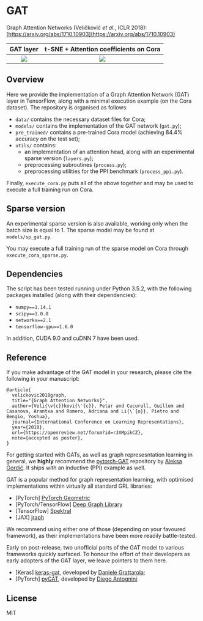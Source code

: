 # GAT
Graph Attention Networks (Veličković *et al.*, ICLR 2018): [https://arxiv.org/abs/1710.10903](https://arxiv.org/abs/1710.10903)

GAT layer            |  t-SNE + Attention coefficients on Cora
:-------------------------:|:-------------------------:
![](https://camo.githubusercontent.com/4fe1a90e67d17a2330d7cfcddc930d5f7501750c/68747470733a2f2f7777772e64726f70626f782e636f6d2f732f71327a703170366b37396a6a6431352f6761745f6c617965722e706e673f7261773d31)  |  ![](https://raw.githubusercontent.com/PetarV-/GAT/gh-pages/assets/t-sne.png)

## Overview
Here we provide the implementation of a Graph Attention Network (GAT) layer in TensorFlow, along with a minimal execution example (on the Cora dataset). The repository is organised as follows:
- `data/` contains the necessary dataset files for Cora;
- `models/` contains the implementation of the GAT network (`gat.py`);
- `pre_trained/` contains a pre-trained Cora model (achieving 84.4% accuracy on the test set);
- `utils/` contains:
    * an implementation of an attention head, along with an experimental sparse version (`layers.py`);
    * preprocessing subroutines (`process.py`);
    * preprocessing utilities for the PPI benchmark (`process_ppi.py`).

Finally, `execute_cora.py` puts all of the above together and may be used to execute a full training run on Cora.

## Sparse version
An experimental sparse version is also available, working only when the batch size is equal to 1.
The sparse model may be found at `models/sp_gat.py`.

You may execute a full training run of the sparse model on Cora through `execute_cora_sparse.py`.

## Dependencies

The script has been tested running under Python 3.5.2, with the following packages installed (along with their dependencies):

- `numpy==1.14.1`
- `scipy==1.0.0`
- `networkx==2.1`
- `tensorflow-gpu==1.6.0`

In addition, CUDA 9.0 and cuDNN 7 have been used.

## Reference
If you make advantage of the GAT model in your research, please cite the following in your manuscript:

```
@article{
  velickovic2018graph,
  title="{Graph Attention Networks}",
  author={Veli{\v{c}}kovi{\'{c}}, Petar and Cucurull, Guillem and Casanova, Arantxa and Romero, Adriana and Li{\`{o}}, Pietro and Bengio, Yoshua},
  journal={International Conference on Learning Representations},
  year={2018},
  url={https://openreview.net/forum?id=rJXMpikCZ},
  note={accepted as poster},
}
```

For getting started with GATs, as well as graph represesntation learning in general, we **highly** recommend the [pytorch-GAT](https://github.com/gordicaleksa/pytorch-GAT) repository by [Aleksa Gordić](https://github.com/gordicaleksa). It ships with an inductive (PPI) example as well.

GAT is a popular method for graph representation learning, with optimised implementations within virtually all standard GRL libraries:
- \[PyTorch\] [PyTorch Geometric](https://pytorch-geometric.readthedocs.io/en/latest/)
- \[PyTorch/TensorFlow\] [Deep Graph Library](https://www.dgl.ai/)
- \[TensorFlow\] [Spektral](https://graphneural.network/)
- \[JAX\] [jraph](https://github.com/deepmind/jraph)

We recommend using either one of those (depending on your favoured framework), as their implementations have been more readily battle-tested.

Early on post-release, two unofficial ports of the GAT model to various frameworks quickly surfaced. To honour the effort of their developers as early adopters of the GAT layer, we leave pointers to them here.
- \[Keras\] [keras-gat](https://github.com/danielegrattarola/keras-gat), developed by [Daniele Grattarola](https://github.com/danielegrattarola);
- \[PyTorch\] [pyGAT](https://github.com/Diego999/pyGAT), developed by [Diego Antognini](https://github.com/Diego999).

## License
MIT
